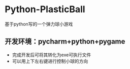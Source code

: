 # Python-PlasticBall
基于python写的一个弹力球小游戏
## 开发环境：pycharm+python+pygame
+ 完成开发后可将其转化为exe可执行文件
+ 可以用上下左右键进行控制小球的方向
